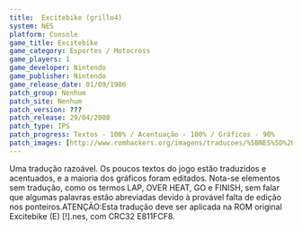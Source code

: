 ```yaml
---
title:  Excitebike (grillo4)
system: NES
platform: Console
game_title: Excitebike
game_category: Esportes / Motocross
game_players: 1
game_developer: Nintendo
game_publisher: Nintendo
game_release_date: 01/09/1986
patch_group: Nenhum
patch_site: Nenhum
patch_version: ???
patch_release: 29/04/2008
patch_type: IPS
patch_progress: Textos - 100% / Acentuação - 100% / Gráficos - 90%
patch_images: [http://www.romhackers.org/imagens/traducoes/%5BNES%5D%20Excitebike%20-%20grillo4%20-%201.png,http://www.romhackers.org/imagens/traducoes/%5BNES%5D%20Excitebike%20-%20grillo4%20-%202.png,http://www.romhackers.org/imagens/traducoes/%5BNES%5D%20Excitebike%20-%20grillo4%20-%203.png]
---
```

Uma tradução razoável. Os poucos textos do jogo estão traduzidos e acentuados, e a maioria dos gráficos foram editados. Nota-se elementos sem tradução, como os termos LAP, OVER HEAT, GO e FINISH, sem falar que algumas palavras estão abreviadas devido à provável falta de edição nos ponteiros.ATENÇÃO:Esta tradução deve ser aplicada na ROM original Excitebike (E) [!].nes, com CRC32 E811FCF8.